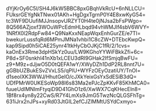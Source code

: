 dYjKrOy6C5l/SH4J6kW5BBC8pxGBqhVkRcU+6nNLLCU=
FUksrGEYgNkTNwx01AKh+HgDgxTgrnP0Y4E8xwKyG54=
tc3WF9DUufiMJJnsopvURZYT0H4te0jNJsa2bFsPWgo=
8Q566AZjoxf3WOuWPcEdmHLbqd94vhWMJlf4sbV6WVY=
1NRfX0l2RdpFw84+Q9NaKxxNEapWqxEnhGurZE/e7TI=
bwekurLussfqRd6MPmJMNa1vhbi1C8cZW+DTEbcKwpQ=
kap9Sipd0h5iCAE25ynr41tkHyCbOJKjC1fR/2/1cvs=
kaOnEx3Rme3dpHSkYz0uu/LW9KGhoYYWiFBkkZfi+6c=
P8d+SF0snkhl41nXb1xLCEU3dRI9GHak2IfSmjqBwFU=
z9+M9z+dJjwO5D0tQEFA1wY/XWyDZh1DdP2RL8nnt7U=
gGBbUZBukESvZVxLS5/qPlU+WYFzOEyOzatiUY/TnOI=
d1seoIXK3WWJ/HhutGeIO/cJXkYeixGsYxSdESiB3dQ=
UDfPMrW0UKESoWp98I6s83Ma2ePJcZpKKvF85KhMCA0=
fuueUdIMNImFtyqiD9D41GhO1z6/XwWX7CqKHecEln8=
1Bf8rx4yn8y22CwS/R7Y4LmXs9JmG5TwzNcQLGSFhTg=
631iJrx2nJPs+xyRd03JtGIL2efCJZlMMtUSYdCxmyo=
